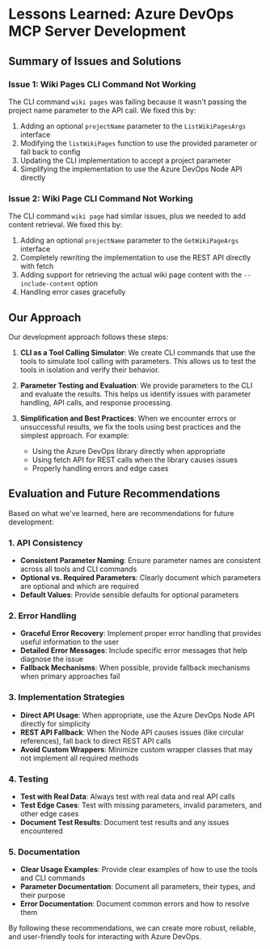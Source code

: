 # Lessons Learned: Azure DevOps MCP Server Development

## Summary of Issues and Solutions

### Issue 1: Wiki Pages CLI Command Not Working
The CLI command `wiki pages` was failing because it wasn't passing the project name parameter to the API call. We fixed this by:
1. Adding an optional `projectName` parameter to the `ListWikiPagesArgs` interface
2. Modifying the `listWikiPages` function to use the provided parameter or fall back to config
3. Updating the CLI implementation to accept a project parameter
4. Simplifying the implementation to use the Azure DevOps Node API directly

### Issue 2: Wiki Page CLI Command Not Working
The CLI command `wiki page` had similar issues, plus we needed to add content retrieval. We fixed this by:
1. Adding an optional `projectName` parameter to the `GetWikiPageArgs` interface
2. Completely rewriting the implementation to use the REST API directly with fetch
3. Adding support for retrieving the actual wiki page content with the `--include-content` option
4. Handling error cases gracefully

## Our Approach

Our development approach follows these steps:

1. **CLI as a Tool Calling Simulator**: We create CLI commands that use the tools to simulate tool calling with parameters. This allows us to test the tools in isolation and verify their behavior.

2. **Parameter Testing and Evaluation**: We provide parameters to the CLI and evaluate the results. This helps us identify issues with parameter handling, API calls, and response processing.

3. **Simplification and Best Practices**: When we encounter errors or unsuccessful results, we fix the tools using best practices and the simplest approach. For example:
   - Using the Azure DevOps library directly when appropriate
   - Using fetch API for REST calls when the library causes issues
   - Properly handling errors and edge cases

## Evaluation and Future Recommendations

Based on what we've learned, here are recommendations for future development:

### 1. API Consistency
- **Consistent Parameter Naming**: Ensure parameter names are consistent across all tools and CLI commands
- **Optional vs. Required Parameters**: Clearly document which parameters are optional and which are required
- **Default Values**: Provide sensible defaults for optional parameters

### 2. Error Handling
- **Graceful Error Recovery**: Implement proper error handling that provides useful information to the user
- **Detailed Error Messages**: Include specific error messages that help diagnose the issue
- **Fallback Mechanisms**: When possible, provide fallback mechanisms when primary approaches fail

### 3. Implementation Strategies
- **Direct API Usage**: When appropriate, use the Azure DevOps Node API directly for simplicity
- **REST API Fallback**: When the Node API causes issues (like circular references), fall back to direct REST API calls
- **Avoid Custom Wrappers**: Minimize custom wrapper classes that may not implement all required methods

### 4. Testing
- **Test with Real Data**: Always test with real data and real API calls
- **Test Edge Cases**: Test with missing parameters, invalid parameters, and other edge cases
- **Document Test Results**: Document test results and any issues encountered

### 5. Documentation
- **Clear Usage Examples**: Provide clear examples of how to use the tools and CLI commands
- **Parameter Documentation**: Document all parameters, their types, and their purpose
- **Error Documentation**: Document common errors and how to resolve them

By following these recommendations, we can create more robust, reliable, and user-friendly tools for interacting with Azure DevOps.